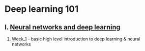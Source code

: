 # Deep learning 101

## I. [Neural networks and deep learning](https://github.com/Bipinskapz/deep-learning-101/tree/master/Neural%20networks%20and%20deep%20learning)
   1. [Week_1](https://github.com/Bipinskapz/deep-learning-101/tree/master/Neural%20networks%20and%20deep%20learning/Week_1) - basic high level introduction to deep learning & neural networks
     
